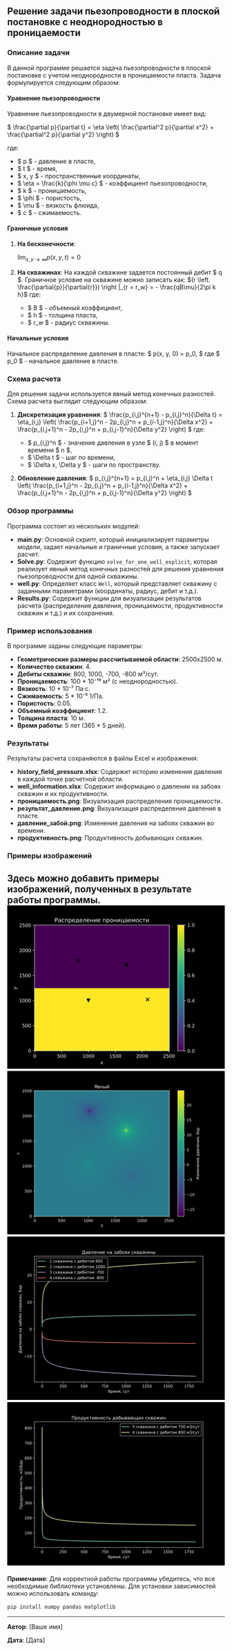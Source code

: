 

## Решение задачи пьезопроводности в плоской постановке с неоднородностью в проницаемости

### Описание задачи

В данной программе решается задача пьезопроводности в плоской постановке с учетом неоднородности в проницаемости пласта. Задача формулируется следующим образом:

#### Уравнение пьезопроводности

Уравнение пьезопроводности в двумерной постановке имеет вид:

$
\frac{\partial p}{\partial t} = \eta \left( \frac{\partial^2 p}{\partial x^2} + \frac{\partial^2 p}{\partial y^2} \right)
$

где:
- $ p $ - давление в пласте,
- $ t $ - время,
- $ x, y $ - пространственные координаты,
- $ \eta = \frac{k}{\phi \mu c} $ - коэффициент пьезопроводности,
- $ k $ - проницаемость,
- $ \phi $ - пористость,
- $ \mu $ - вязкость флюида,
- $ c $ - сжимаемость.

#### Граничные условия

1. **На бесконечности**:
   
   $\lim_{x, y \to \infty} p(x, y, t) = 0$
   

2. **На скважинах**:
   На каждой скважине задается постоянный дебит $ q $. Граничное условие на скважине можно записать как:
   $(r \left. \frac{\partial{p}}{\partial{r}}) \right |_{r = r_w} = - \frac{qB\mu}{2\pi k h}$
   где:
   - $ B $ - объемный коэффициент,
   - $ h $ - толщина пласта,
   - $ r_w $ - радиус скважины.

#### Начальные условия

Начальное распределение давления в пласте:
$
p(x, y, 0) = p_0, 
$
где $ p_0 $ - начальное давление в пласте.

### Схема расчета

Для решения задачи используется явный метод конечных разностей. Схема расчета выглядит следующим образом:

1. **Дискретизация уравнения**:
   $
   \frac{p_{i,j}^{n+1} - p_{i,j}^n}{\Delta t} = \eta_{i,j} \left( \frac{p_{i+1,j}^n - 2p_{i,j}^n + p_{i-1,j}^n}{\Delta x^2} + \frac{p_{i,j+1}^n - 2p_{i,j}^n + p_{i,j-1}^n}{\Delta y^2} \right)
   $
   где:
   - $ p_{i,j}^n $ - значение давления в узле $ (i, j) $ в момент времени $ n $,
   - $ \Delta t $ - шаг по времени,
   - $ \Delta x, \Delta y $ - шаги по пространству.

2. **Обновление давления**:
   $
   p_{i,j}^{n+1} = p_{i,j}^n + \eta_{i,j} \Delta t \left( \frac{p_{i+1,j}^n - 2p_{i,j}^n + p_{i-1,j}^n}{\Delta x^2} + \frac{p_{i,j+1}^n - 2p_{i,j}^n + p_{i,j-1}^n}{\Delta y^2} \right)
   $



### Обзор программы

Программа состоит из нескольких модулей:

- **main.py**: Основной скрипт, который инициализирует параметры модели, задает начальные и граничные условия, а также запускает расчет.
- **Solve.py**: Содержит функцию `solve_for_one_well_explicit`, которая реализует явный метод конечных разностей для решения уравнения пьезопроводности для одной скважины.
- **well.py**: Определяет класс `Well`, который представляет скважину с заданными параметрами (координаты, радиус, дебит и т.д.).
- **Results.py**: Содержит функции для визуализации результатов расчета (распределение давления, проницаемости, продуктивности скважин и т.д.) и их сохранения.

### Пример использования

В программе заданы следующие параметры:

- **Геометрические размеры рассчитываемой области**: 2500x2500 м.
- **Количество скважин**: 4.
- **Дебиты скважин**: 800, 1000, -700, -800 м³/сут.
- **Проницаемость**: 100 * 10⁻¹⁶ м² (с неоднородностью).
- **Вязкость**: 10 * 10⁻⁷ Па·с.
- **Сжимаемость**: 5 * 10⁻⁵ 1/Па.
- **Пористость**: 0.05.
- **Объемный коэффициент**: 1.2.
- **Толщина пласта**: 10 м.
- **Время работы**: 5 лет (365 * 5 дней).

### Результаты

Результаты расчета сохраняются в файлы Excel и изображения:

- **history_field_pressure.xlsx**: Содержит историю изменения давления в каждой точке расчетной области.
- **well_information.xlsx**: Содержит информацию о давлении на забоях скважин и их продуктивности.
- **проницаемость.png**: Визуализация распределения проницаемости.
- **результат_давление.png**: Визуализация распределения давления в пласте.
- **давление_забой.png**: Изменение давления на забоях скважин во времени.
- **продуктивность.png**: Продуктивность добывающих скважин.

### Примеры изображений

Здесь можно добавить примеры изображений, полученных в результате работы программы.
![img.png](img.png)
![img_1.png](img_1.png)
![img_2.png](img_2.png)
![img_3.png](img_3.png)
---

**Примечание**: Для корректной работы программы убедитесь, что все необходимые библиотеки установлены. Для установки зависимостей можно использовать команду:

```bash
pip install numpy pandas matplotlib 
```

---

**Автор**: [Ваше имя]

**Дата**: [Дата]